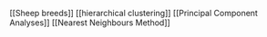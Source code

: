 [[Sheep breeds]]
[[hierarchical clustering]]
[[Principal Component Analyses]]
[[Nearest Neighbours Method]]
